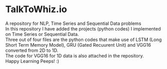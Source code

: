 # TalkToWhiz.io
A repository for NLP, Time Series and Sequential Data problems <br>
In this repository I have added the projects (python codes) I implemented on Time Series or Sequential Data.  <br>
Three out of four files are the python codes that make use of LSTM (Long Short Term Memory Model), GRU (Gated Recuurent Unit) and VGG16 converted from 2D to 1D.  <br>
The code for VGG16 for 1D data is also attached in the repository.  <br>
Happy Learning Peeps! :)
